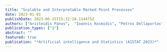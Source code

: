 ```yaml
---
title: "Scalable and Interpretable Marked Point Processes"
date: 2023-01-01
publishDate: 2023-06-15T15:32:18.114475Z
authors: ["Aristeidis Panos",  "Ioannis Kosmidis", "Petros Dellaportas"]
publication_types: ["1"]
abstract: ""
featured: true
publication: "*Artificial intelligence and Statistics (AISTAT 2023)*"
---
```


